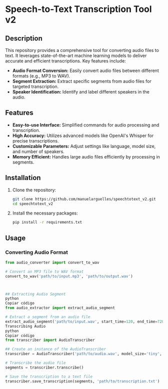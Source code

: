 # Speech-to-Text Transcription Tool v2

## Description
This repository provides a comprehensive tool for converting audio files to text. It leverages state-of-the-art machine learning models to deliver accurate and efficient transcriptions. Key features include:

- **Audio Format Conversion:** Easily convert audio files between different formats (e.g., MP3 to WAV).
- **Segment Extraction:** Extract specific segments from audio files for targeted transcription.
- **Speaker Identification:** Identify and label different speakers in the audio.

## Features
- **Easy-to-use Interface:** Simplified commands for audio processing and transcription.
- **High Accuracy:** Utilizes advanced models like OpenAI's Whisper for precise transcriptions.
- **Customizable Parameters:** Adjust settings like language, model size, and number of speakers.
- **Memory Efficient:** Handles large audio files efficiently by processing in segments.

## Installation
1. Clone the repository:
    ```sh
    git clone https://github.com/manuelarguelles/speechtotext_v2.git
    cd speechtotext_v2
    ```
2. Install the necessary packages:
    ```sh
    pip install -r requirements.txt
    ```

## Usage
### Converting Audio Format
```python
from audio_converter import convert_to_wav

# Convert an MP3 file to WAV format
convert_to_wav('path/to/input.mp3', 'path/to/output.wav')



## Extracting Audio Segment
python
Copiar código
from audio_extractor import extract_audio_segment

# Extract a segment from an audio file
extract_audio_segment('path/to/input.wav', start_time=120, end_time=720, output_path='path/to/output_segment.wav')
Transcribing Audio
python
Copiar código
from transcriber import AudioTranscriber

## Create an instance of the AudioTranscriber
transcriber = AudioTranscriber('path/to/audio.wav', model_size='tiny', num_speakers=1)

# Transcribe the audio file
segments = transcriber.transcribe()

# Save the transcription to a text file
transcriber.save_transcription(segments, 'path/to/transcription.txt')
